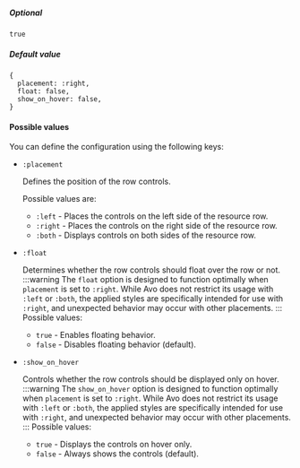 ##### Optional

`true`

##### Default value

```ruby{1-5}
{
  placement: :right,
  float: false,
  show_on_hover: false,
}
```

#### Possible values

You can define the configuration using the following keys:

- `:placement`

  Defines the position of the row controls.

  Possible values are:
  - `:left` - Places the controls on the left side of the resource row.
  - `:right` - Places the controls on the right side of the resource row.
  - `:both` - Displays controls on both sides of the resource row.

- `:float`

  Determines whether the row controls should float over the row or not.
  :::warning
  The `float` option is designed to function optimally when `placement` is set to `:right`. While Avo does not restrict its usage with `:left` or `:both`, the applied styles are specifically intended for use with `:right`, and unexpected behavior may occur with other placements.
  :::
  Possible values:
  - `true` - Enables floating behavior.
  - `false` - Disables floating behavior (default).

- `:show_on_hover`

  Controls whether the row controls should be displayed only on hover.
  :::warning
  The `show_on_hover` option is designed to function optimally when `placement` is set to `:right`. While Avo does not restrict its usage with `:left` or `:both`, the applied styles are specifically intended for use with `:right`, and unexpected behavior may occur with other placements.
  :::
  Possible values:
  - `true` - Displays the controls on hover only.
  - `false` - Always shows the controls (default).
